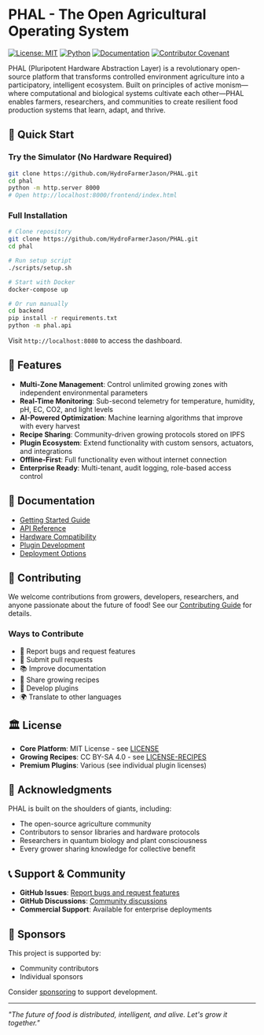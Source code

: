 # PHAL - The Open Agricultural Operating System

[![License: MIT](https://img.shields.io/badge/License-MIT-yellow.svg)](https://opensource.org/licenses/MIT)
[![Python](https://img.shields.io/badge/python-3.9+-blue.svg)](https://www.python.org/downloads/)
[![Documentation](https://img.shields.io/badge/docs-available-brightgreen.svg)](docs/)
[![Contributor Covenant](https://img.shields.io/badge/Contributor%20Covenant-2.1-4baaaa.svg)](CODE_OF_CONDUCT.md)

PHAL (Pluripotent Hardware Abstraction Layer) is a revolutionary open-source platform that transforms controlled environment agriculture into a participatory, intelligent ecosystem. Built on principles of active monism—where computational and biological systems cultivate each other—PHAL enables farmers, researchers, and communities to create resilient food production systems that learn, adapt, and thrive.

## 🌱 Quick Start

### Try the Simulator (No Hardware Required)
```bash
git clone https://github.com/HydroFarmerJason/PHAL.git
cd phal
python -m http.server 8000
# Open http://localhost:8000/frontend/index.html
```

### Full Installation
```bash
# Clone repository
git clone https://github.com/HydroFarmerJason/PHAL.git
cd phal

# Run setup script
./scripts/setup.sh

# Start with Docker
docker-compose up

# Or run manually
cd backend
pip install -r requirements.txt
python -m phal.api
```

Visit `http://localhost:8080` to access the dashboard.

## 🚀 Features

- **Multi-Zone Management**: Control unlimited growing zones with independent environmental parameters
- **Real-Time Monitoring**: Sub-second telemetry for temperature, humidity, pH, EC, CO2, and light levels
- **AI-Powered Optimization**: Machine learning algorithms that improve with every harvest
- **Recipe Sharing**: Community-driven growing protocols stored on IPFS
- **Plugin Ecosystem**: Extend functionality with custom sensors, actuators, and integrations
- **Offline-First**: Full functionality even without internet connection
- **Enterprise Ready**: Multi-tenant, audit logging, role-based access control

## 📖 Documentation

- [Getting Started Guide](docs/getting-started.md)
- [API Reference](docs/api-reference.md)
- [Hardware Compatibility](docs/hardware-compatibility.md)
- [Plugin Development](docs/plugin-development.md)
- [Deployment Options](docs/deployment.md)

## 🤝 Contributing

We welcome contributions from growers, developers, researchers, and anyone passionate about the future of food! See our [Contributing Guide](CONTRIBUTING.md) for details.

### Ways to Contribute
- 🐛 Report bugs and request features
- 🔧 Submit pull requests
- 📚 Improve documentation
- 🧪 Share growing recipes
- 🔌 Develop plugins
- 🌍 Translate to other languages

## 🏛️ License

- **Core Platform**: MIT License - see [LICENSE](LICENSE)
- **Growing Recipes**: CC BY-SA 4.0 - see [LICENSE-RECIPES](LICENSE-RECIPES)
- **Premium Plugins**: Various (see individual plugin licenses)

## 🙏 Acknowledgments

PHAL is built on the shoulders of giants, including:
- The open-source agriculture community
- Contributors to sensor libraries and hardware protocols
- Researchers in quantum biology and plant consciousness
- Every grower sharing knowledge for collective benefit

## 📞 Support & Community

- **GitHub Issues**: [Report bugs and request features](https://github.com/HydroFarmerJason/PHAL/issues)
- **GitHub Discussions**: [Community discussions](https://github.com/HydroFarmerJason/PHAL/discussions)
- **Commercial Support**: Available for enterprise deployments

## 🌟 Sponsors

This project is supported by:
- Community contributors
- Individual sponsors

Consider [sponsoring](https://github.com/sponsors/HydroFarmerJason) to support development.

---

*"The future of food is distributed, intelligent, and alive. Let's grow it together."*
